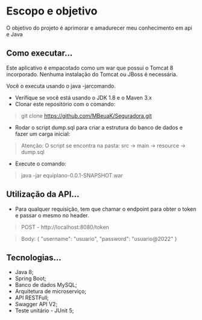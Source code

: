 # Escopo e objetivo
O objetivo do projeto é aprimorar e amadurecer meu conhecimento em api e Java

## Como executar...
Este aplicativo é empacotado como um war que possui o Tomcat 8 incorporado. Nenhuma instalação do Tomcat ou JBoss é necessária. 

Você o executa usando o java -jarcomando.
- Verifique se você está usando o JDK 1.8 e o Maven 3.x
- Clonar este repositório com o comando:
> git clone https://github.com/MBeuaK/Seguradora.git
- Rodar o script dump.sql para criar a estrutura do banco de dados e fazer um carga inicial:
> Atenção: O script se encontra na pasta: src -> main -> resource -> dump.sql
- Execute o comando:
> java -jar equiplano-0.0.1-SNAPSHOT.war

## Utilização da API...
- Para qualquer requisição, tem que chamar o endpoint para obter o token e passar o mesmo no header.

> POST - http://localhost:8080/token

> Body:
{
"username": "usuario",
"password": "usuario@2022"
}

## Tecnologias...
- Java 8;
- Spring Boot;
- Banco de dados MySQL;
- Arquitetura de microserviço;
- API RESTFull;
- Swagger API V2;
- Teste unitário - JUnit 5;
